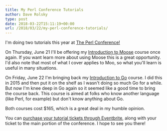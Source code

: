 ```yaml
---
title: My Perl Conference Tutorials
author: Dave Rolsky
type: post
date: 2018-03-22T15:11:19+00:00
url: /2018/03/22/my-perl-conference-tutorials/
---
```


I'm doing two tutorials this year at [The Perl Conference!][1]

On Thursday, June 21 I'll be offering my [Introduction to Moose][2] course once again. If you want
learn more about using Moose this is a great opportunity. I'd also note that most of what I cover
applies to Moo, so what you'll learn is useful in many situations.

On Friday, June 22 I'm bringing back my [Introduction to Go][3] course. I did this in 2015 and then
put it on the shelf as I wasn't doing so much Go for a while. But now I'm knee deep in Go again so
it seemed like a good time to bring the course back. This course is aimed at folks who know another
language (like Perl, for example) but don't know anything about Go.

Both courses cost $165, which is a great deal in my humble opinion.

You can [purchase your tutorial tickets through Eventbrite][4], along with your ticket to the main
portion of the conference. I hope to see you there!

[1]: https://perlconference.us/tpc-2018-slc/
[2]: https://perlconference.us/tpc-2018-slc/session/introduction-to-moose/
[3]: https://perlconference.us/tpc-2018-slc/session/introduction-to-go/
[4]: https://www.eventbrite.com/e/the-perl-conference-in-salt-lake-city-2018-tickets-41850611305
